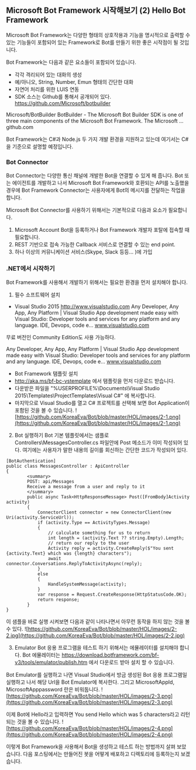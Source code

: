 
## Microsoft Bot Framework 시작해보기 (2) Hello Bot Framework

Microsoft Bot Framework는 다양한 형태의 상호작용과 기능을 명시적으로 출력할 수 있는 기능들이 포함되어 있는 Framework로 Bot를 만들기 위한 좋은 시작점이 될 것입니다. 

Bot Framework는 다음과 같은 요소들이 포함되어 있습니다. 
- 각각 격리되어 있는 대화의 생성
- 예/아니오, String, Number, Emun 형태의 간단한 대화
- 자연어 처리를 위한 LUIS 연동
- SDK 소스는 Github를 통해서 공개되어 있다. https://github.com/Microsoft/botbuilder

Microsoft/BotBuilder
BotBuilder - The Microsoft Bot Builder SDK is one of three main components of the Microsoft Bot Framework. The Microsoft ...
github.com

Bot Framework는 C#과 Node.js 두 가지 개발 환경을 지원하고 있는데 여기서는 C#을 기준으로 설명할 예정입니다. 

### Bot Connector
Bot Connector는 다양한 통신 채널에 개발한 Bot을 연결할 수 있게 해 줍니다. Bot 또는 에이전트를 개발하고 나서 Microsoft Bot Framework와 호환되는 API를 노출했을 경우에 Bot Framework Connector는 사용자에게 Bot의 메시지를 전달하는 작업을 합니다. 

Microsoft Bot Connector를 사용하기 위해서는 기본적으로 다음과 요소가 필요합니다. 
1. Microsoft Account
  Bot을 등록하거나 Bot Framework 개발자 포탈에 접속할 때 필요합니다. 
2. REST 기반으로 접속 가능한 Callback 서비스로 연결할 수 있는 end point. 
3. 하나 이상의 커뮤니케이션 서비스(Skype, Slack 등등... )에 가입

### .NET에서 시작하기
Bot Framework를 사용해서 개발하기 위해서는 필요한 환경을 먼저 설치해야 합니다.

1. 필수 소프트웨어 설치 
- Visual Studio 2015 http://www.visualstudio.com 
Any Developer, Any App, Any Platform | Visual Studio
App development made easy with Visual Studio: Developer tools and services for any platform and any language. IDE, Devops, code e...
www.visualstudio.com

무료 버전인 Community Edition도 사용 가능하다. 


Any Developer, Any App, Any Platform | Visual Studio
App development made easy with Visual Studio: Developer tools and services for any platform and any language. IDE, Devops, code e...
www.visualstudio.com

- Bot Framework 탬플릿 설치
- http://aka.ms/bf-bc-vstemplate 에서 탬플릿을 먼저 다운로드 받습니다.
- 다운받은 파일을 "%USERPROFILE%\Documents\Visual Studio 2015\Templates\ProjectTemplates\Visual C#\" 에 복사합니다.
 - 마지막으로 Visual Studio를 열고 C# 프로젝트를 선택해 보면 Bot Application이 포함된 것을 볼 수 있습니다. 
![https://github.com/KoreaEva/Bot/blob/master/HOL/images/2-1.png](https://github.com/KoreaEva/Bot/blob/master/HOL/images/2-1.png)

2. Bot 실행하기
Bot 기본 템플릿에서는 샘플로 Controllers\MessagesController.cs 파일안에 Post 메소드가 이미 작성되어 있다. 여기에는 사용자가 말한 내용의 길이를 회신하는 간단한 코드가 작성되어 있다. 

~~~
[BotAuthentication]
public class MessagesController : ApiController
{
        <summary>
        POST: api/Messages
        Receive a message from a user and reply to it
        </summary>
        public async Task<HttpResponseMessage> Post([FromBody]Activity activity)
        {
            ConnectorClient connector = new ConnectorClient(new Uri(activity.ServiceUrl));
            if (activity.Type == ActivityTypes.Message)
            {
                // calculate something for us to return
                int length = (activity.Text ?? string.Empty).Length;
                // return our reply to the user
                Activity reply = activity.CreateReply($"You sent {activity.Text} which was {length} characters");
                await connector.Conversations.ReplyToActivityAsync(reply);
            }
            else
            {
                HandleSystemMessage(activity);
            }
            var response = Request.CreateResponse(HttpStatusCode.OK);
            return response;
        }
}
~~~

이 샘플을 바로 실행 시켜보면 다음과 같이 나타나면서 아무런 동작을 하지 않는 것을 볼 수 있다. 
![https://github.com/KoreaEva/Bot/blob/master/HOL/images/2-2.jpg](https://github.com/KoreaEva/Bot/blob/master/HOL/images/2-2.jpg)


3. Emulator
 Bot 응용 프로그램을 테스트 하기 위해서는 에뮬레이터를 설치해야 합니다.
Bot 에뮬레이터는 https://download.botframework.com/bf-v3/tools/emulator/publish.htm 에서 다운로드 받아 설치 할 수 있습니다.

Bot Emulator를 실행하고 나면 Visual Studio에서 방금 생성된 Bot 응용 프로그램일 실행하고 나서 해당 Url을 Bot Emulator에 복사한다. 그리고 MicrosoftAppId, MicrosoftApppassword 란은 비워둡니다.
![https://github.com/KoreaEva/Bot/blob/master/HOL/images/2-3.png](https://github.com/KoreaEva/Bot/blob/master/HOL/images/2-3.png)


이제 Bot에 Hello라고 입력하면 You send Hello which was 5 characters라고 리턴되는 것을 볼 수 있습니다.
![https://github.com/KoreaEva/Bot/blob/master/HOL/images/2-4.png](https://github.com/KoreaEva/Bot/blob/master/HOL/images/2-4.png)

이렇게 Bot Framework을 사용해서 Bot을 생성하고 테스트 하는 방법까지 살펴 보았습니다. 
다음 포스팅에서는 만들어진 봇을 어떻게 배포하고 디렉토리에 등록하는지 보겠습니다. 
